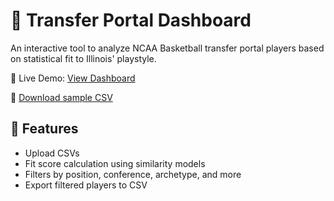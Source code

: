 # 🏀 Transfer Portal Dashboard

An interactive tool to analyze NCAA Basketball transfer portal players based on statistical fit to Illinois' playstyle.

🔗 Live Demo: [View Dashboard](https://your-project-name.vercel.app)

📄 [Download sample CSV](backend/data/cleaned_player_stats_full.csv)

## 🚀 Features
- Upload CSVs
- Fit score calculation using similarity models
- Filters by position, conference, archetype, and more
- Export filtered players to CSV
